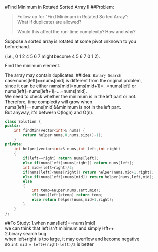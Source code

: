 #Find Minimum in Rotated Sorted Array II
##Problem:
>Follow up for "Find Minimum in Rotated Sorted Array":  
>What if duplicates are allowed?
>  
>Would this affect the run-time complexity? How and why?

Suppose a sorted array is rotated at some pivot unknown to you beforehand.

(i.e., 0 1 2 4 5 6 7 might become 4 5 6 7 0 1 2).

Find the minimum element.

The array may contain duplicates.
##Idea:
`Binary Search`  
case:nums[left]==nums[mid] is different from the original problem,  
since it can be either nums[mid]=nums[mid+1]=...=nums[left] or nums[left]=nums[left+1]=...=nums[mid].  
We need to check whether the minimum is in the left part or not.  
Therefore, time complexity will grow when nums[left]==nums[mid]&&minimum is not in the left part.  
But anyway, it's between O(logn) and O(n).
```cpp
class Solution {
public:
    int findMin(vector<int>& nums) {
        return helper(nums,0,nums.size()-1);
    }
private:
    int helper(vector<int>& nums,int left,int right)
    {
        if(left==right) return nums[left];
        else if(nums[left]<nums[right]) return nums[left];
        int mid=(left+right)/2;
        if(nums[left]<nums[right]) return helper(nums,mid+1,right);
        else if(nums[left]>nums[mid]) return helper(nums,left,mid);
        else
        {
            int temp=helper(nums,left,mid);
            if(nums[left]>temp) return temp;
            else return helper(nums,mid+1,right);
        }
    }
};
```
##To Study:
1.when nums[left]==nums[mid]  
we can think that left isn't minimum and simply left++  
2.binary search bug  
when left+right is too large, it may overflow and become negative  
so `int mid = left+(right-left)/2` is better